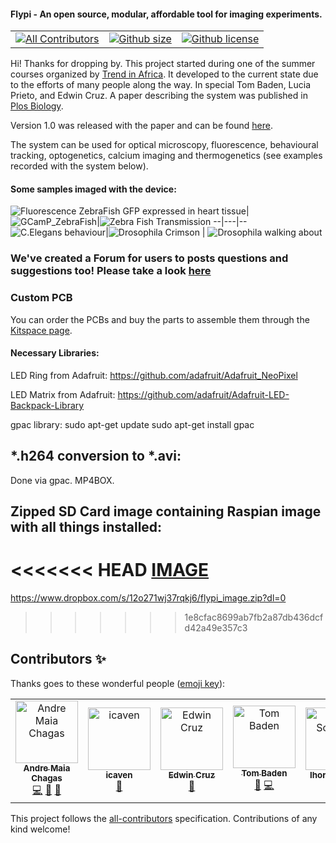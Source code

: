 #### Flypi - An open source, modular, affordable tool for imaging experiments.
||||
|--|--|--|
| [![All Contributors](https://img.shields.io/badge/all_contributors-7-orange.svg?style=flat-square)](#contributors)|[![Github size](https://img.shields.io/github/repo-size/amchagas/flypi?style=for-the-badge)]()|[![Github license](https://img.shields.io/github/license/amchagas/flypi?style=for-the-badge)]()|

Hi! Thanks for dropping by. This project started during one of the summer courses organized by [Trend in Africa](www.trendinafrica.org). It developed to the current state due to the efforts of many people along the way. In special Tom Baden, Lucia Prieto, and Edwin Cruz. A paper describing the system was published in [Plos Biology](http://journals.plos.org/plosbiology/article?id=10.1371/journal.pbio.2002702).

 Version 1.0 was released with the paper and can be found [here](https://github.com/amchagas/Flypi/tree/v1.0.0).

The system can be used for optical microscopy, fluorescence, behavioural tracking, optogenetics, calcium imaging and thermogenetics (see examples recorded with the system below).


#### Some samples imaged with the device:


![Fluorescence ZebraFish GFP expressed in heart tissue](https://github.com/amchagas/media-for-reps/blob/master/Flypi/example_samples/PLOS_Paper/Zebrafish_heartbeat_GFP.gif)|
![GCamP_ZebraFish](https://github.com/amchagas/media-for-reps/blob/master/Flypi/example_samples/PLOS_Paper/Zebrafish_ubiquious_ChRII.gif)|![Zebra Fish Transmission](https://github.com/amchagas/media-for-reps/blob/master/Flypi/example_samples/PLOS_Paper/zebrafish_larva_transmission.gif)
--|---|--
![C.Elegans behaviour](https://github.com/amchagas/media-for-reps/blob/master/Flypi/example_samples/PLOS_Paper/C_elegans_behaviour.gif)|![Drosophila Crimson](https://github.com/amchagas/media-for-reps/blob/master/Flypi/example_samples/PLOS_Paper/Drosophila_adult_Crimson_PER.gif) | ![Drosophila walking about](https://github.com/amchagas/media-for-reps/blob/master/Flypi/example_samples/PLOS_Paper/drosophila_walking_about.gif)





### We've created a Forum for users to posts questions and suggestions too! Please take a look [here](http://forum.prometheus-science.com/home/categories/flypi-user-forum)

### Custom PCB

You can order the PCBs and buy the parts to assemble them through the [Kitspace page](https://kitspace.org/boards/github.com/prometheus-science/FlyPi).

#### Necessary Libraries:

LED Ring from Adafruit:
https://github.com/adafruit/Adafruit_NeoPixel

LED Matrix from Adafruit:
https://github.com/adafruit/Adafruit-LED-Backpack-Library


gpac library:
sudo apt-get update
sudo apt-get install gpac


## *.h264 conversion to *.avi:
Done via gpac. MP4BOX.


## Zipped SD Card image containing Raspian image with all things installed:
<<<<<<< HEAD
[IMAGE](https://bit.ly/flyipimg)
=======
https://www.dropbox.com/s/12o271wj37rqkj6/flypi_image.zip?dl=0
>>>>>>> 1e8cfac8699ab7fb2a87db436dcfd42a49e357c3

## Contributors ✨

Thanks goes to these wonderful people ([emoji key](https://allcontributors.org/docs/en/emoji-key)):

<!-- ALL-CONTRIBUTORS-LIST:START - Do not remove or modify this section -->
<!-- prettier-ignore -->
<table>
  <tr>
    <td align="center"><a href="http://www.openeuroscience.com"><img src="https://avatars3.githubusercontent.com/u/3624486?v=4" width="100px;" alt="Andre Maia Chagas"/><br /><sub><b>Andre Maia Chagas</b></sub></a><br /><a href="https://github.com/amchagas/Flypi/commits?author=amchagas" title="Code">💻</a> <a href="#design-amchagas" title="Design">🎨</a> <a href="https://github.com/amchagas/Flypi/commits?author=amchagas" title="Documentation">📖</a></td><td align="center"><a href="https://github.com/icaven"><img src="https://avatars0.githubusercontent.com/u/1557530?v=4" width="100px;" alt="icaven"/><br /><sub><b>icaven</b></sub></a><br /><a href="#design-icaven" title="Design">🎨</a></td>
    <td align="center"><a href="https://github.com/GrandeCappuccino"><img src="https://avatars2.githubusercontent.com/u/38787054?v=4" width="100px;" alt="Edwin Cruz"/><br /><sub><b>Edwin Cruz</b></sub></a><br /><a href="#design-GrandeCappuccino" title="Design">🎨</a></td><td align="center"><a href="http://www.badenlab.org"><img src="https://avatars1.githubusercontent.com/u/11835617?v=4" width="100px;" alt="Tom Baden"/><br /><sub><b>Tom Baden</b></sub></a><br /><a href="#design-TomBaden" title="Design">🎨</a> <a href="https://github.com/amchagas/Flypi/commits?author=TomBaden" title="Code">💻</a></td><td align="center"><a href="https://github.com/isobianin"><img src="https://avatars1.githubusercontent.com/u/52375129?v=4" width="100px;" alt="Ihor Sobianin"/><br /><sub><b>Ihor Sobianin</b></sub></a><br /><a href="#design-isobianin" title="Design">🎨</a></td>
    <td align="center"><a href="https://kitspace.org"><img src="https://avatars1.githubusercontent.com/u/206854?v=4" width="100px;" alt="Kaspar Emanuel"/><br /><sub><b>Kaspar Emanuel</b></sub></a><br /><a href="https://github.com/amchagas/Flypi/commits?author=kasbah" title="Code">💻</a></td><td align="center"><a href="https://github.com/ifriad"><img src="https://avatars2.githubusercontent.com/u/7543722?v=4" width="100px;" alt="ifriad"/><br /><sub><b>ifriad</b></sub></a><br /><a href="#design-ifriad" title="Design">🎨</a> <a href="https://github.com/amchagas/Flypi/commits?author=ifriad" title="Code">💻</a></td>
  </tr>
</table>

<!-- ALL-CONTRIBUTORS-LIST:END -->


This project follows the [all-contributors](https://github.com/all-contributors/all-contributors) specification. Contributions of any kind welcome!

